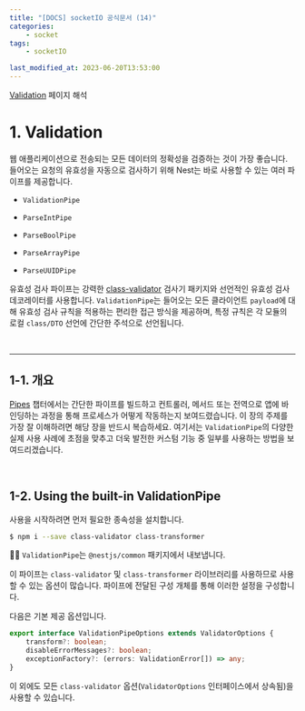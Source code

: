 ```yaml
---
title: "[DOCS] socketIO 공식문서 (14)"
categories:
    - socket
tags:
    - socketIO

last_modified_at: 2023-06-20T13:53:00
---
```


[Validation](https://docs.nestjs.com/techniques/validation) 페이지 해석

# 1. Validation

웹 애플리케이션으로 전송되는 모든 데이터의 정확성을 검증하는 것이 가장 좋습니다. 들어오는 요청의 유효성을 자동으로 검사하기 위해 Nest는 바로 사용할 수 있는 여러 파이프를 제공합니다.

-   `ValidationPipe`

-   `ParseIntPipe`
-   `ParseBoolPipe`
-   `ParseArrayPipe`
-   `ParseUUIDPipe`

유효성 검사 파이프는 강력한 [class-validator](https://github.com/typestack/class-validator) 검사기 패키지와 선언적인 유효성 검사 데코레이터를 사용합니다. `ValidationPipe`는 들어오는 모든 클라이언트 `payload`에 대해 유효성 검사 규칙을 적용하는 편리한 접근 방식을 제공하며, 특정 규칙은 각 모듈의 로컬 `class/DTO` 선언에 간단한 주석으로 선언됩니다.

<br>

---

## 1-1. 개요

[Pipes](https://docs.nestjs.com/pipes) 챕터에서는 간단한 파이프를 빌드하고 컨트롤러, 메서드 또는 전역으로 앱에 바인딩하는 과정을 통해 프로세스가 어떻게 작동하는지 보여드렸습니다. 이 장의 주제를 가장 잘 이해하려면 해당 장을 반드시 복습하세요. 여기서는 `ValidationPipe`의 다양한 실제 사용 사례에 초점을 맞추고 더욱 발전한 커스텀 기능 중 일부를 사용하는 방법을 보여드리겠습니다.

<br>

## 1-2. Using the built-in ValidationPipe

사용을 시작하려면 먼저 필요한 종속성을 설치합니다.

```sh
$ npm i --save class-validator class-transformer
```

☝🏻 `ValidationPipe`는 `@nestjs/common` 패키지에서 내보냅니다.

이 파이프는 `class-validator` 및 `class-transformer` 라이브러리를 사용하므로 사용할 수 있는 옵션이 많습니다. 파이프에 전달된 구성 개체를 통해 이러한 설정을 구성합니다.

다음은 기본 제공 옵션입니다.

```ts
export interface ValidationPipeOptions extends ValidatorOptions {
    transform?: boolean;
    disableErrorMessages?: boolean;
    exceptionFactory?: (errors: ValidationError[]) => any;
}
```

이 외에도 모든 `class-validator` 옵션(`ValidatorOptions` 인터페이스에서 상속됨)을 사용할 수 있습니다.